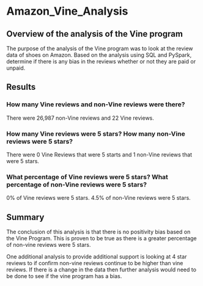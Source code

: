 # Amazon_Vine_Analysis

## Overview of the analysis of the Vine program

The purpose of the analysis of the Vine program was to look at the review data of shoes on Amazon. Based on the analysis using SQL and PySpark, determine if there is any bias in the reviews whether or not they are paid or unpaid.

## Results

### How many Vine reviews and non-Vine reviews were there?
There were 26,987 non-Vine reviews and 22 Vine reviews. 

### How many Vine reviews were 5 stars? How many non-Vine reviews were 5 stars?
There were 0 Vine Reviews that were 5 starts and 1 non-Vine reviews that were 5 stars. 

### What percentage of Vine reviews were 5 stars? What percentage of non-Vine reviews were 5 stars?
0% of Vine reviews were 5 stars. 4.5% of non-Vine reviews were 5 stars. 

## Summary
The conclusion of this analysis is that there is no positivity bias based on the Vine Program. This is proven to be true as there is a greater percentage of non-vine reviews were 5 stars. 

One additional analysis to provide additional support is looking at 4 star reviews to if confirm non-vine reviews continue to be higher than vine reviews. 
If there is a change in the data then further analysis would need to be done to see if the vine program has a bias. 